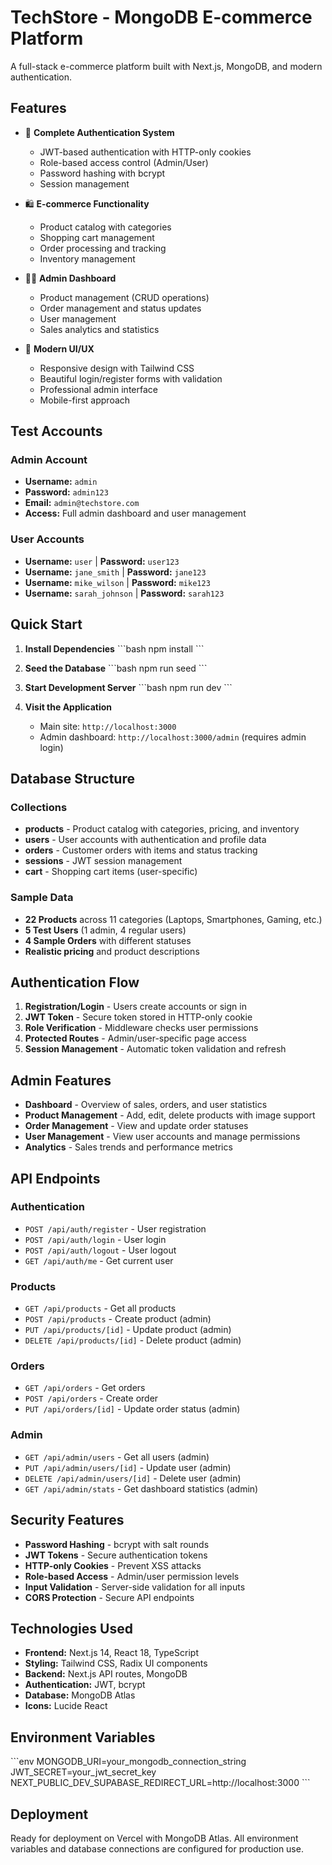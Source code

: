 # TechStore - MongoDB E-commerce Platform

A full-stack e-commerce platform built with Next.js, MongoDB, and modern authentication.

## Features

- 🔐 **Complete Authentication System**
  - JWT-based authentication with HTTP-only cookies
  - Role-based access control (Admin/User)
  - Password hashing with bcrypt
  - Session management

- 🛍️ **E-commerce Functionality**
  - Product catalog with categories
  - Shopping cart management
  - Order processing and tracking
  - Inventory management

- 👨‍💼 **Admin Dashboard**
  - Product management (CRUD operations)
  - Order management and status updates
  - User management
  - Sales analytics and statistics

- 🎨 **Modern UI/UX**
  - Responsive design with Tailwind CSS
  - Beautiful login/register forms with validation
  - Professional admin interface
  - Mobile-first approach

## Test Accounts

### Admin Account
- **Username:** `admin`
- **Password:** `admin123`
- **Email:** `admin@techstore.com`
- **Access:** Full admin dashboard and user management

### User Accounts
- **Username:** `user` | **Password:** `user123`
- **Username:** `jane_smith` | **Password:** `jane123`
- **Username:** `mike_wilson` | **Password:** `mike123`
- **Username:** `sarah_johnson` | **Password:** `sarah123`

## Quick Start

1. **Install Dependencies**
   \`\`\`bash
   npm install
   \`\`\`

2. **Seed the Database**
   \`\`\`bash
   npm run seed
   \`\`\`

3. **Start Development Server**
   \`\`\`bash
   npm run dev
   \`\`\`

4. **Visit the Application**
   - Main site: `http://localhost:3000`
   - Admin dashboard: `http://localhost:3000/admin` (requires admin login)

## Database Structure

### Collections
- **products** - Product catalog with categories, pricing, and inventory
- **users** - User accounts with authentication and profile data
- **orders** - Customer orders with items and status tracking
- **sessions** - JWT session management
- **cart** - Shopping cart items (user-specific)

### Sample Data
- **22 Products** across 11 categories (Laptops, Smartphones, Gaming, etc.)
- **5 Test Users** (1 admin, 4 regular users)
- **4 Sample Orders** with different statuses
- **Realistic pricing** and product descriptions

## Authentication Flow

1. **Registration/Login** - Users create accounts or sign in
2. **JWT Token** - Secure token stored in HTTP-only cookie
3. **Role Verification** - Middleware checks user permissions
4. **Protected Routes** - Admin/user-specific page access
5. **Session Management** - Automatic token validation and refresh

## Admin Features

- **Dashboard** - Overview of sales, orders, and user statistics
- **Product Management** - Add, edit, delete products with image support
- **Order Management** - View and update order statuses
- **User Management** - View user accounts and manage permissions
- **Analytics** - Sales trends and performance metrics

## API Endpoints

### Authentication
- `POST /api/auth/register` - User registration
- `POST /api/auth/login` - User login
- `POST /api/auth/logout` - User logout
- `GET /api/auth/me` - Get current user

### Products
- `GET /api/products` - Get all products
- `POST /api/products` - Create product (admin)
- `PUT /api/products/[id]` - Update product (admin)
- `DELETE /api/products/[id]` - Delete product (admin)

### Orders
- `GET /api/orders` - Get orders
- `POST /api/orders` - Create order
- `PUT /api/orders/[id]` - Update order status (admin)

### Admin
- `GET /api/admin/users` - Get all users (admin)
- `PUT /api/admin/users/[id]` - Update user (admin)
- `DELETE /api/admin/users/[id]` - Delete user (admin)
- `GET /api/admin/stats` - Get dashboard statistics (admin)

## Security Features

- **Password Hashing** - bcrypt with salt rounds
- **JWT Tokens** - Secure authentication tokens
- **HTTP-only Cookies** - Prevent XSS attacks
- **Role-based Access** - Admin/user permission levels
- **Input Validation** - Server-side validation for all inputs
- **CORS Protection** - Secure API endpoints

## Technologies Used

- **Frontend:** Next.js 14, React 18, TypeScript
- **Styling:** Tailwind CSS, Radix UI components
- **Backend:** Next.js API routes, MongoDB
- **Authentication:** JWT, bcrypt
- **Database:** MongoDB Atlas
- **Icons:** Lucide React

## Environment Variables

\`\`\`env
MONGODB_URI=your_mongodb_connection_string
JWT_SECRET=your_jwt_secret_key
NEXT_PUBLIC_DEV_SUPABASE_REDIRECT_URL=http://localhost:3000
\`\`\`

## Deployment

Ready for deployment on Vercel with MongoDB Atlas. All environment variables and database connections are configured for production use.
